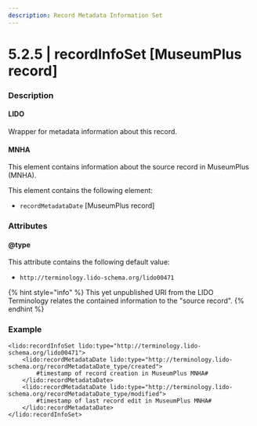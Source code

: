 ```yaml
---
description: Record Metadata Information Set
---
```


# 5.2.5 | recordInfoSet \[MuseumPlus record]

### Description

#### LIDO

Wrapper for metadata information about this record.

#### MNHA

This element contains information about the source record in MuseumPlus (MNHA).

This element contains the following element:

* `recordMetadataDate` \[MuseumPlus record]

### Attributes

#### @type

This attribute contains the following default value:

* `http://terminology.lido-schema.org/lido00471`

{% hint style="info" %}
This yet unpublished URI from the LIDO Terminology relates the contained information to the "source record".
{% endhint %}

### Example

```markup
<lido:recordInfoSet lido:type="http://terminology.lido-schema.org/lido00471">
    <lido:recordMetadataDate lido:type="http://terminology.lido-schema.org/recordMetadataDate_type/created">
        #timestamp of record creation in MuseumPlus MNHA#
    </lido:recordMetadataDate>
    <lido:recordMetadataDate lido:type="http://terminology.lido-schema.org/recordMetadataDate_type/modified">
        #timestamp of last record edit in MuseumPlus MNHA#
    </lido:recordMetadataDate>
</lido:recordInfoSet>
```
